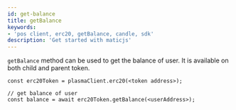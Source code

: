 ```yaml
---
id: get-balance
title: getBalance
keywords: 
- 'pos client, erc20, getBalance, candle, sdk'
description: 'Get started with maticjs'
---
```


`getBalance` method can be used to get the balance of user. It is available on both child and parent token.

```
const erc20Token = plasmaClient.erc20(<token address>);

// get balance of user
const balance = await erc20Token.getBalance(<userAddress>);
```
